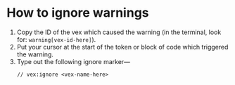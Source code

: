 # How to ignore warnings

1. Copy the ID of the vex which caused the warning (in the terminal, look for: `warning[vex-id-here]`).
2. Put your cursor at the start of the token or block of code which triggered the warning.
3. Type out the following ignore marker—
    ```
    // vex:ignore <vex-name-here>
    ```
